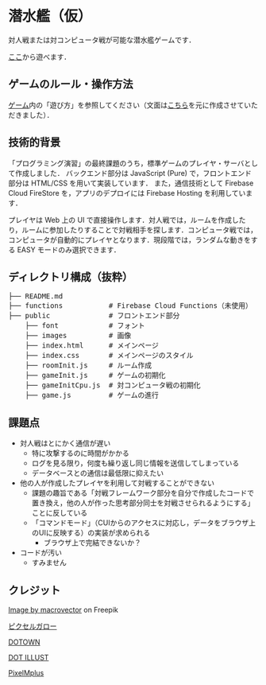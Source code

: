# 潜水艦（仮）

対人戦または対コンピュータ戦が可能な潜水艦ゲームです．

<a href="https://mkybdevssubmarine.web.app/">ここ</a>から遊べます．

## ゲームのルール・操作方法
<a href="https://mkybdevssubmarine.web.app/">ゲーム</a>内の「遊び方」を参照してください（文面は<a href="https://github.com/tkaneko/submarine-py/blob/b16fc761d0019e7d7bf3337d13e059476e0919f3/README.md">こちら</a>を元に作成させていただきました）．

## 技術的背景
「プログラミング演習」の最終課題のうち，標準ゲームのプレイヤ・サーバとして作成しました．
バックエンド部分は JavaScript (Pure) で，フロントエンド部分は HTML/CSS を用いて実装しています．
また，通信技術として Firebase Cloud FireStore を，アプリのデプロイには Firebase Hosting を利用しています．

プレイヤは Web 上の UI で直接操作します．対人戦では，ルームを作成したり，ルームに参加したりすることで対戦相手を探します．コンピュータ戦では，コンピュータが自動的にプレイヤとなります．現段階では，ランダムな動きをする EASY モードのみ選択できます．

## ディレクトリ構成（抜粋）
<pre>
├── README.md
├── functions           # Firebase Cloud Functions（未使用）
├── public              # フロントエンド部分
    ├── font            # フォント
    ├── images          # 画像
    ├── index.html      # メインページ
    ├── index.css       # メインページのスタイル
    ├── roomInit.js     # ルーム作成
    ├── gameInit.js     # ゲームの初期化
    ├── gameInitCpu.js  # 対コンピュータ戦の初期化
    ├── game.js         # ゲームの進行
</pre>

## 課題点
- 対人戦はとにかく通信が遅い
    - 特に攻撃するのに時間がかかる
    - ログを見る限り，何度も繰り返し同じ情報を送信してしまっている
    - データベースとの通信は最低限に抑えたい
- 他の人が作成したプレイヤを利用して対戦することができない
    - 課題の趣旨である「対戦フレームワーク部分を自分で作成したコードで置き換え，他の人が作った思考部分同士を対戦させられるようにする」ことに反している
    - 「コマンドモード」（CUIからのアクセスに対応し，データをブラウザ上のUIに反映する）の実装が求められる
        - ブラウザ上で完結できないか？
- コードが汚い
    - すみません

## クレジット
<a href="https://www.freepik.com/free-vector/vector-pixel-mouse-cursors-white-hand-drag-arrow-pointer_11053927.htm#query=pixel%20arrows&position=3&from_view=keyword&track=ais">Image by macrovector</a> on Freepik

<a href="https://hpgpixer.jp/" target="_blank">ピクセルガロー</a>

<a href="https://dotown.maeda-design-room.net/">DOTOWN</a>

<a href="https://dot-illust.net/">DOT ILLUST</a>

<a href="https://itouhiro.hatenablog.com/entry/20130602/font">PixelMplus</a>